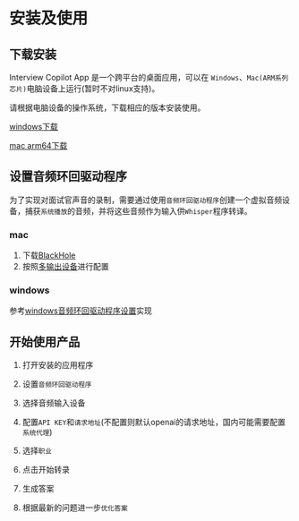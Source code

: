 # 安装及使用

## 下载安装

Interview Copilot App 是一个跨平台的桌面应用，可以在 `Windows`、`Mac(ARM系列芯片)`电脑设备上运行(暂时不对linux支持)。

请根据电脑设备的操作系统，下载相应的版本安装使用。

[windows下载](https://github.com/YutaoChow/InterviewCopilot/releases/download/v0.0.1/InterviewCopilot-Windows-x64-build-ff4aacc82bc70483004d4b0f688c36694db7f51c.zip)

[mac arm64下载](https://github.com/YutaoChow/InterviewCopilot/releases/download/v0.0.1/InterviewCopilot-macOS-arm64-build-ff4aacc82bc70483004d4b0f688c36694db7f51c.zip)

## 设置音频环回驱动程序

为了实现对面试官声音的录制，需要通过使用`音频环回驱动程序`创建一个虚拟音频设备，捕获`系统播放`的音频，并将这些音频作为输入供`Whisper`程序转译。

### mac

1. 下载[BlackHole](https://existential.audio/blackhole/)
2. 按照[多输出设备](https://github.com/ExistentialAudio/BlackHole/wiki/Multi-Output-Device)进行配置

### windows

参考[windows音频环回驱动程序设置](./windows音频环回驱动程序设置.md)实现

## 开始使用产品

1. 打开安装的应用程序

2. 设置`音频环回驱动程序`

3. 选择音频输入设备

4. 配置`API KEY`和`请求地址`(不配置则默认openai的请求地址，国内可能需要配置`系统代理`)

5. 选择`职业`

6. 点击开始转录

7. 生成答案

8. 根据最新的问题进一步`优化答案`
